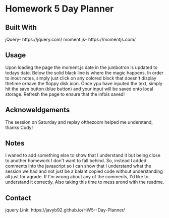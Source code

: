 <h1>Homework 5 Day Planner</h1>

<h2>Built With</h2>
jQuery- https://jquery.com/
moment.js- https://momentjs.com/

<h2>Usage</h2>
  Upon loading the page the moment.js date in the jumbotron is updated to todays date. Below the solid black line is where the magic happens. In order to inout notes, simply just click on any colored block that doesn't display thetime orhave the floppy disk icon. Once ypu have inputed the text, simply hit the save button (blue button) and your input will be saved onto local storage. Refresh the page to ensure that the infois saved!

<h2>Acknoweldgements</h2>
The session on Saturday and replay ofthezoom helped me understand, thanks Cody!

<h2>Notes</h2>
I waned to add something else to show that I understand it but being close to another homework I don't want to fall behind. So, instead I added comments into the javascript so I can show that I understand what the session we had and not just be a balant copied code without understanding all just for agrade. If I'm wrong about any of the comments, I'd like to understand it correctly. Also taking this time to mess arond with the readme.

<h2>Contact</h2>jquery
Link: https://javyb92.github.io/HW5--Day-Planner/
